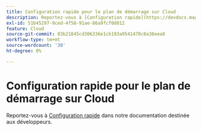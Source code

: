 ```yaml
---
title: Configuration rapide pour le plan de démarrage sur Cloud
description: Reportez-vous à [Configuration rapide](https://devdocs.magento.com/guides/v2.3/cloud/cdn/configure-fastly.html) dans notre documentation destinée aux développeurs.
exl-id: 51b45297-9ced-4f58-91ae-86a9fcf0d012
feature: Cloud
source-git-commit: 83b21845cd306336e1cb193a9541478c8a38eea8
workflow-type: tm+mt
source-wordcount: '38'
ht-degree: 0%

---
```


# Configuration rapide pour le plan de démarrage sur Cloud

Reportez-vous à [Configuration rapide](https://devdocs.magento.com/guides/v2.3/cloud/cdn/configure-fastly.html) dans notre documentation destinée aux développeurs.
